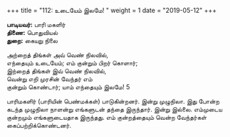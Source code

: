 ﻿+++
title = "112: உடையேம் இலமே!  "
weight = 1
date = "2019-05-12"
+++

**பாடியவர்:** பாரி மகளிர்  
**திணை:** பொதுவியல்  
**துறை:** கையறு நிலை  
  
அற்றைத் திங்கள் அவ் வெண் நிலவில்,  
எந்தையும் உடையேம்; எம் குன்றும் பிறர் கொளார்;  
இற்றைத் திங்கள் இவ் வெண் நிலவில்,  
வென்று எறி முரசின் வேந்தர் எம்  
குன்றும் கொண்டார்; யாம் எந்தையும் இலமே! 5  
  
பாரிமகளிர் (பாரியின் பெண்மக்கள்) பாடுகின்றனர். இன்று முழுநிலா. இது போன்ற கடந்த முழுநிலா நாளன்று எங்களுடன் தந்தை இருந்தார். இன்று இல்லை. எம்முடைய குன்றமும் எங்களுடையதாக இருந்தது. எம் குன்றத்தையும் வென்ற வேந்தர்கள் கைப்பற்றிக்கொண்டனர்.  
